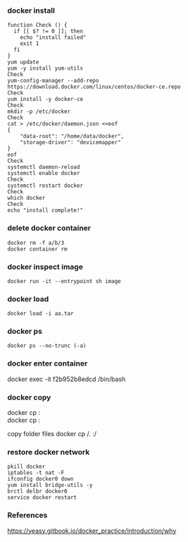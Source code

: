 
### docker install
```
function Check () {
  if [[ $? != 0 ]]; then
    echo "install failed"
    exit 1
  fi
}
yum update
yum -y install yum-utils
Check
yum-config-manager --add-repo https://download.docker.com/linux/centos/docker-ce.repo
Check
yum install -y docker-ce
Check
mkdir -p /etc/docker
Check
cat > /etc/docker/daemon.json <<eof
{ 
    "data-root": "/home/data/docker",
    "storage-driver": "devicemapper"
}
eof
Check
systemctl daemon-reload
systemctl enable docker
Check
systemctl restart docker
Check
which docker
Check
echo "install complete!"

```

### delete docker container
```
docker rm -f a/b/3
docker container rm
```

### docker inspect image
```
docker run -it --entrypoint sh image
```

### docker load 
```
docker load -i aa.tar
```

### docker ps
```
docker ps --no-trunc (-a)
```

### docker enter container
docker exec -it f2b952b8edcd /bin/bash

### docker copy
docker cp <src-path> <container>:<dest-path>  
docker cp <container>:<src-path> <local-dest-path>   

copy folder files
docker cp <src-path>/. <container>:<dest-path>/  

### restore docker network
```
pkill docker
iptables -t nat -F
ifconfig docker0 down
yum install bridge-utils -y
brctl delbr docker0
service docker restart
```

### References
https://yeasy.gitbook.io/docker_practice/introduction/why
